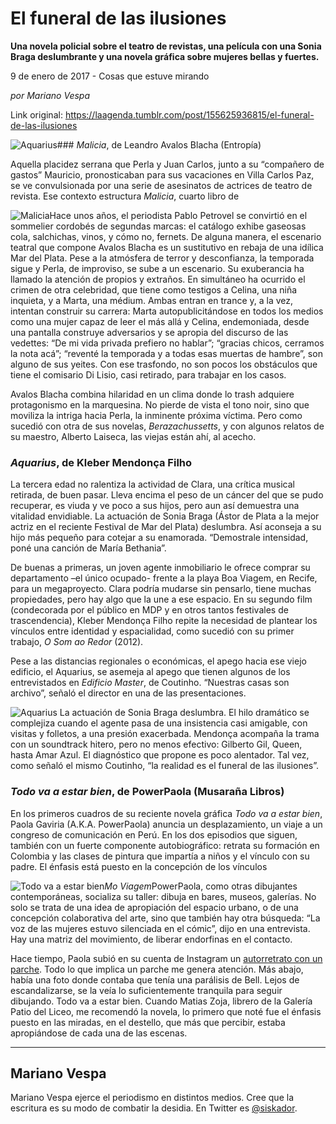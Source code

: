 # El funeral de las ilusiones

**Una novela policial sobre el teatro de revistas, una película con una Sonia Braga deslumbrante y una novela gráfica sobre mujeres bellas y fuertes.**

9 de enero de 2017 - Cosas que estuve mirando

_por Mariano Vespa_

Link original: https://laagenda.tumblr.com/post/155625936815/el-funeral-de-las-ilusiones

![Aquarius](https://64.media.tumblr.com/34af7fa09b71372a9903da17b7b6a2ff/tumblr_inline_pk0l8gXspk1t6q87u_500.jpg)### *Malicia*, de Leandro Avalos Blacha (Entropía)

Aquella placidez serrana que Perla y Juan Carlos, junto a su “compañero de gastos” Mauricio, pronosticaban para sus vacaciones en Villa Carlos Paz, se ve convulsionada por una serie de asesinatos de actrices de teatro de revista. Ese contexto estructura *Malicia*, cuarto libro de 


![Malicia](https://64.media.tumblr.com/9cc8d6ff0631a6b446102f9e3f99ccdd/tumblr_inline_pk0l8gyrc11t6q87u_250.jpg)Hace unos años, el periodista Pablo Petrovel se convirtió en el sommelier cordobés de segundas marcas: el catálogo exhibe gaseosas cola, salchichas, vinos, y cómo no, fernets. De alguna manera, el escenario teatral que compone Avalos Blacha es un sustitutivo en rebaja de una idílica Mar del Plata. Pese a la atmósfera de terror y desconfianza, la temporada sigue y Perla, de improviso, se sube a un escenario. Su exuberancia ha llamado la atención de propios y extraños. En simultáneo ha ocurrido el crimen de otra celebridad, que tiene como testigos a Celina, una niña inquieta, y a Marta, una médium. Ambas entran en trance y, a la vez, intentan construir su carrera: Marta autopublicitándose en todos los medios como una mujer capaz de leer el más allá y Celina, endemoniada, desde una pantalla construye adversarios y se apropia del discurso de las vedettes: “De mi vida privada prefiero no hablar”; “gracias chicos, cerramos la nota acá”; “reventé la temporada y a todas esas muertas de hambre”, son alguno de sus yeites. Con ese trasfondo, no son pocos los obstáculos que tiene el comisario Di Lisio, casi retirado, para trabajar en los casos. 

Avalos Blacha combina hilaridad en un clima donde lo trash adquiere protagonismo en la marquesina. No pierde de vista el tono noir, sino que moviliza la intriga hacia Perla, la inminente próxima víctima. Pero como sucedió con otra de sus novelas, *Berazachussetts*, y con algunos relatos de su maestro, Alberto Laiseca, las viejas están ahí, al acecho.

### *Aquarius*, de Kleber Mendonça Filho

La tercera edad no ralentiza la actividad de Clara, una crítica musical retirada, de buen pasar. Lleva encima el peso de un cáncer del que se pudo recuperar, es viuda y ve poco a sus hijos, pero aun así demuestra una vitalidad envidiable. La actuación de Sonia Braga (Ástor de Plata a la mejor actriz en el reciente Festival de Mar del Plata) deslumbra. Así aconseja a su hijo más pequeño para cotejar a su enamorada. “Demostrale intensidad, poné una canción de María Bethania”. 

De buenas a primeras, un joven agente inmobiliario le ofrece comprar su departamento –el único ocupado- frente a la playa Boa Viagem, en Recife, para un megaproyecto. Clara podría mudarse sin pensarlo, tiene muchas propiedades, pero hay algo que la une a ese espacio. En su segundo film (condecorada por el público en MDP y en otros tantos festivales de trascendencia), Kleber Mendonça Filho repite la necesidad de plantear los vínculos entre identidad y espacialidad, como sucedió con su primer trabajo, *O Som ao Redor* (2012).

Pese a las distancias regionales o económicas, el apego hacia ese viejo edificio, el Aquarius, se asemeja al apego que tienen algunos de los entrevistados en *Edificio Master*, de Coutinho. “Nuestras casas son archivo”, señaló el director en una de las presentaciones.

![Aquarius](https://64.media.tumblr.com/34af7fa09b71372a9903da17b7b6a2ff/tumblr_inline_pk0l8gXspk1t6q87u_500.jpg) La actuación de Sonia Braga deslumbra. El hilo dramático se complejiza cuando el agente pasa de una insistencia casi amigable, con visitas y folletos, a una presión exacerbada. Mendonça acompaña la trama con un soundtrack hitero, pero no menos efectivo: Gilberto Gil, Queen, hasta Amar Azul. El diagnóstico que propone es poco alentador. Tal vez, como señaló el mismo Coutinho, “la realidad es el funeral de las ilusiones”.

### *Todo va a estar bien*, de PowerPaola (Musaraña Libros)

En los primeros cuadros de su reciente novela gráfica *Todo va a estar bien*, Paola Gaviria (A.K.A. PowerPaola) anuncia un desplazamiento, un viaje a un congreso de comunicación en Perú. En los dos episodios que siguen, también con un fuerte componente autobiográfico: retrata su formación en Colombia y las clases de pintura que impartía a niños y el vínculo con su padre. El énfasis está puesto en la concepción de los vínculos 


![Todo va a estar bien](https://64.media.tumblr.com/091494863986f6695373fb0702c24ba7/tumblr_inline_pk0l8hhAaR1t6q87u_250.jpg)*Mo Viagem*PowerPaola, como otras dibujantes contemporáneas, socializa su taller: dibuja en bares, museos, galerías. No solo se trata de una idea de apropiación del espacio urbano, o de una concepción colaborativa del arte, sino que también hay otra búsqueda: “La voz de las mujeres estuvo silenciada en el cómic”, dijo en una entrevista. Hay una matriz del movimiento, de liberar endorfinas en el contacto.

Hace tiempo, Paola subió en su cuenta de Instagram un [autorretrato con un parche](https://www.instagram.com/p/BGhKYOaF87i/). Todo lo que implica un parche me genera atención. Más abajo, había una foto donde contaba que tenía una parálisis de Bell. Lejos de escandalizarse, se la veía lo suficientemente tranquila para seguir dibujando. Todo va a estar bien. Cuando Matias Zoja, librero de la Galería Patio del Liceo, me recomendó la novela, lo primero que noté fue el énfasis puesto en las miradas, en el destello, que más que percibir, estaba apropiándose de cada una de las escenas.

  




---

 Mariano Vespa
--------------

 Mariano Vespa ejerce el periodismo en distintos medios. Cree que la escritura es su modo de combatir la desidia. En Twitter es [@siskador](https://twitter.com/siskador). 

